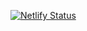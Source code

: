 [![Netlify Status](https://api.netlify.com/api/v1/badges/f0e995d3-7ca1-4017-8b80-81bf3a9e6779/deploy-status)](https://app.netlify.com/sites/raymondhuang/deploys)

